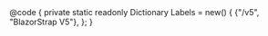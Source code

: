 ﻿<BSBreadcrumb BasePath="/v5" Labels="Labels"/>
@code {
    private static readonly Dictionary<string,string> Labels = new()
    {
        {"/v5", "BlazorStrap V5"},
    };
}
